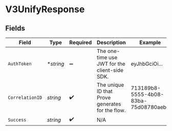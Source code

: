 # V3UnifyResponse


## Fields

| Field                                            | Type                                             | Required                                         | Description                                      | Example                                          |
| ------------------------------------------------ | ------------------------------------------------ | ------------------------------------------------ | ------------------------------------------------ | ------------------------------------------------ |
| `AuthToken`                                      | **string*                                        | :heavy_minus_sign:                               | The one-time use JWT for the client-side SDK.    | eyJhbGciOi...                                    |
| `CorrelationID`                                  | *string*                                         | :heavy_check_mark:                               | The unique ID that Prove generates for the flow. | 713189b8-5555-4b08-83ba-75d08780aebd             |
| `Success`                                        | *string*                                         | :heavy_check_mark:                               | N/A                                              |                                                  |